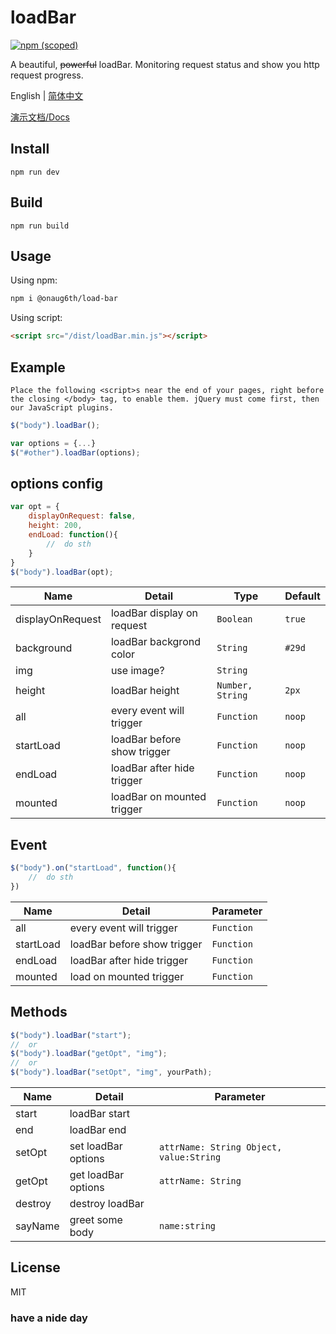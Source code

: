 # loadBar

[![npm (scoped)](https://img.shields.io/npm/v/@onaug6th/load-bar.svg)](https://www.npmjs.com/package/@onaug6th/load-bar)

A beautiful, ~~powerful~~ loadBar. Monitoring request status and show you http request progress.

English | [简体中文](./README.md)

[演示文档/Docs](https://onaug6th.github.io/loadBar/)

## Install
```
npm run dev
```

## Build
```
npm run build
```

## Usage

Using npm:

```bash
npm i @onaug6th/load-bar
```

Using script:

```html
<script src="/dist/loadBar.min.js"></script>
```

## Example

`Place the following <script>s near the end of your pages, right before the closing </body> tag, to enable them. jQuery must come first, then our JavaScript plugins.`

```js
$("body").loadBar();

var options = {...}
$("#other").loadBar(options);
```

## options config
```js
var opt = {
    displayOnRequest: false,
    height: 200,
    endLoad: function(){
        //  do sth
    }
}
$("body").loadBar(opt);
```
| Name | Detail | Type | Default |
| - | - | - | - |
| displayOnRequest | loadBar display on request | `Boolean` | `true` |
| background | loadBar backgrond color | `String` | `#29d` |
| img | use image? | `String` |  |
| height | loadBar height | `Number, String` | `2px` |
| all | every event will trigger | `Function` | `noop` |
| startLoad | loadBar before show trigger | `Function` | `noop` |
| endLoad | loadBar after hide trigger | `Function` | `noop` |
| mounted | loadBar on mounted trigger | `Function` | `noop` |

## Event
```js
$("body").on("startLoad", function(){
    //  do sth
})
```
| Name | Detail | Parameter |
| - | - | - |
| all | every event will trigger | `Function` |
| startLoad | loadBar before show trigger | `Function` |
| endLoad | loadBar after hide trigger | `Function` |
| mounted | load on mounted trigger | `Function` |

## Methods
```js
$("body").loadBar("start");
//  or
$("body").loadBar("getOpt", "img");
//  or
$("body").loadBar("setOpt", "img", yourPath);
```
| Name | Detail | Parameter |
| - | - | - |
| start | loadBar start | |
| end | loadBar end | |
| setOpt | set loadBar options | `attrName: String Object, value:String` |
| getOpt | get loadBar options | `attrName: String` |
| destroy | destroy loadBar | |
| sayName | greet some body | `name:string` |

## License

MIT

### have a nide day